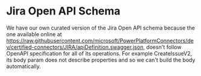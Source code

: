 # Jira Open API Schema

We have our own curated version of the Jira Open API schema because the one available online
at https://raw.githubusercontent.com/microsoft/PowerPlatformConnectors/dev/certified-connectors/JIRA/apiDefinition.swagger.json,
doesn't follow OpenAPI specification for all of its operations. For example CreateIssueV2, its body param does not
describe properties
and so we can't build the body automatically.
